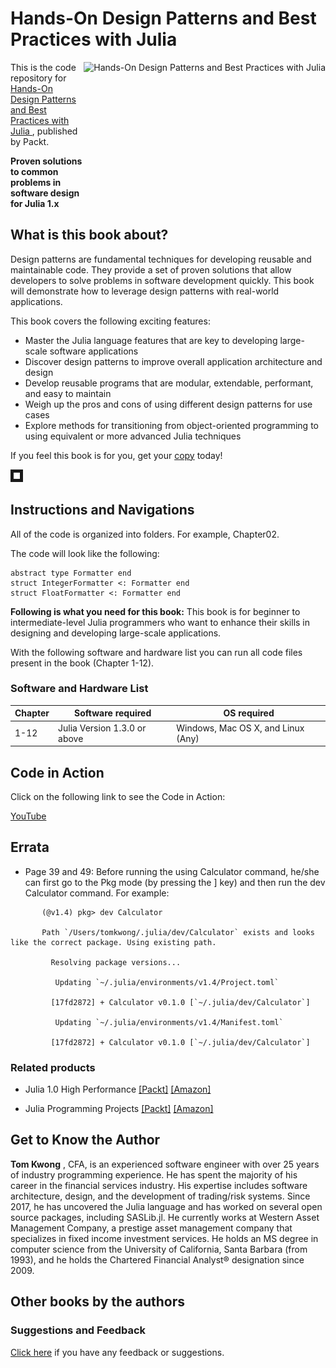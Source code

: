 # Hands-On Design Patterns and Best Practices with Julia 

<a href="https://www.packtpub.com/application-development/hands-design-patterns-julia-10?utm_source=github&utm_medium=repository&utm_campaign=9781838648817"><img src="https://www.packtpub.com/media/catalog/product/cache/bf3310292d6e1b4ca15aeea773aca35e/9/7/9781838648817-original.jpeg" alt="Hands-On Design Patterns and Best Practices with Julia " height="256px" align="right"></a>

This is the code repository for [Hands-On Design Patterns and Best Practices with Julia ](https://www.packtpub.com/application-development/hands-design-patterns-julia-10?utm_source=github&utm_medium=repository&utm_campaign=9781838648817), published by Packt.

**Proven solutions to common problems in software design for Julia 1.x**

## What is this book about?
Design patterns are fundamental techniques for developing reusable and maintainable code. They provide a set of proven solutions that allow developers to solve problems in software development quickly. This book will demonstrate how to leverage design patterns with real-world applications.


This book covers the following exciting features:
* Master the Julia language features that are key to developing large-scale software applications 
* Discover design patterns to improve overall application architecture and design 
* Develop reusable programs that are modular, extendable, performant, and easy to maintain 
* Weigh up the pros and cons of using different design patterns for use cases 
* Explore methods for transitioning from object-oriented programming to using equivalent or more advanced Julia techniques

If you feel this book is for you, get your [copy](https://www.amazon.com/dp/183864881X) today!

<a href="https://www.packtpub.com/?utm_source=github&utm_medium=banner&utm_campaign=GitHubBanner"><img src="https://raw.githubusercontent.com/PacktPublishing/GitHub/master/GitHub.png" 
alt="https://www.packtpub.com/" border="5" /></a>

## Instructions and Navigations
All of the code is organized into folders. For example, Chapter02.

The code will look like the following:
```
abstract type Formatter end
struct IntegerFormatter <: Formatter end
struct FloatFormatter <: Formatter end
```

**Following is what you need for this book:**
This book is for beginner to intermediate-level Julia programmers who want to enhance their skills in designing and developing large-scale applications.

With the following software and hardware list you can run all code files present in the book (Chapter 1-12).
### Software and Hardware List
| Chapter | Software required | OS required |
| -------- | ------------------------------------ | ----------------------------------- |
| 1-12 | Julia Version 1.3.0 or above | Windows, Mac OS X, and Linux (Any) |

## Code in Action

Click on the following link to see the Code in Action:

[YouTube](https://www.youtube.com/playlist?list=PLeLcvrwLe184DZW3gaIBXoAu0xHBt46SP)

## Errata

* Page 39 and 49:
Before running the using Calculator command, he/she can first go to the Pkg mode (by pressing the ] key) and then run the dev Calculator command.  For example:
 ```
        (@v1.4) pkg> dev Calculator

        Path `/Users/tomkwong/.julia/dev/Calculator` exists and looks like the correct package. Using existing path.

          Resolving package versions...

           Updating `~/.julia/environments/v1.4/Project.toml`

          [17fd2872] + Calculator v0.1.0 [`~/.julia/dev/Calculator`]

           Updating `~/.julia/environments/v1.4/Manifest.toml`

          [17fd2872] + Calculator v0.1.0 [`~/.julia/dev/Calculator`]
```
### Related products
* Julia 1.0 High Performance  [[Packt]](https://www.packtpub.com/application-development/julia-10-high-performance?utm_source=github&utm_medium=repository&utm_campaign=9781788298117) [[Amazon]](https://www.amazon.com/dp/1785880918)

* Julia Programming Projects  [[Packt]](https://www.packtpub.com/big-data-and-business-intelligence/julia-programming-projects?utm_source=github&utm_medium=repository&utm_campaign=9781788292740) [[Amazon]](https://www.amazon.com/dp/178829274X)

## Get to Know the Author
**Tom Kwong**
, CFA, is an experienced software engineer with over 25 years of industry programming experience. He has spent the majority of his career in the financial services industry. His expertise includes software architecture, design, and the development of trading/risk systems. Since 2017, he has uncovered the Julia language and has worked on several open source packages, including SASLib.jl. He currently works at Western Asset Management Company, a prestige asset management company that specializes in fixed income investment services. He holds an MS degree in computer science from the University of California, Santa Barbara (from 1993), and he holds the Chartered Financial Analyst® designation since 2009.

## Other books by the authors
### Suggestions and Feedback
[Click here](https://docs.google.com/forms/d/e/1FAIpQLSdy7dATC6QmEL81FIUuymZ0Wy9vH1jHkvpY57OiMeKGqib_Ow/viewform) if you have any feedback or suggestions.
